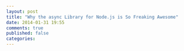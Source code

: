 ```yaml
---
layout: post
title: "Why the async Library for Node.js is So Freaking Awesome"
date: 2014-01-31 19:55
comments: true
published: false
categories: 
---
```

